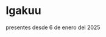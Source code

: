 <!-- empresa desde 6 de enero de 2025 -->
<h1> Igakuu </h1> 

<p>presentes desde 6 de enero del 2025</p>
